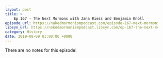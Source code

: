 ```yaml
---
layout: post
title: >
    Ep 167 - The Next Mormons with Jana Riess and Benjamin Knoll
episode_url: https://nakedmormonismpodcast.com/episode-167-next-mormons-jana-riess-benjamin-knoll/
libsyn_url: https://nakedmormonismpodcast.libsyn.com/ep-167-the-next-mormons-with-jana-riess-and-benjamin-knoll
category: History
date: 2019-08-09 03:00:00 +0000
---
```


There are no notes for this episode!
